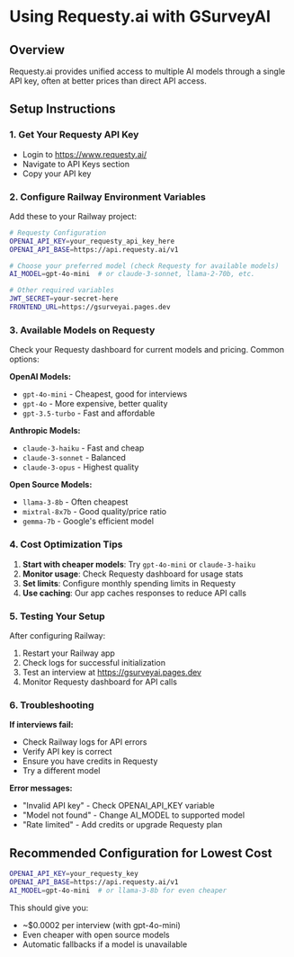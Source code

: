 # Using Requesty.ai with GSurveyAI

## Overview
Requesty.ai provides unified access to multiple AI models through a single API key, often at better prices than direct API access.

## Setup Instructions

### 1. Get Your Requesty API Key
- Login to https://www.requesty.ai/
- Navigate to API Keys section
- Copy your API key

### 2. Configure Railway Environment Variables

Add these to your Railway project:

```bash
# Requesty Configuration
OPENAI_API_KEY=your_requesty_api_key_here
OPENAI_API_BASE=https://api.requesty.ai/v1

# Choose your preferred model (check Requesty for available models)
AI_MODEL=gpt-4o-mini  # or claude-3-sonnet, llama-2-70b, etc.

# Other required variables
JWT_SECRET=your-secret-here
FRONTEND_URL=https://gsurveyai.pages.dev
```

### 3. Available Models on Requesty

Check your Requesty dashboard for current models and pricing. Common options:

**OpenAI Models:**
- `gpt-4o-mini` - Cheapest, good for interviews
- `gpt-4o` - More expensive, better quality
- `gpt-3.5-turbo` - Fast and affordable

**Anthropic Models:**
- `claude-3-haiku` - Fast and cheap
- `claude-3-sonnet` - Balanced
- `claude-3-opus` - Highest quality

**Open Source Models:**
- `llama-3-8b` - Often cheapest
- `mixtral-8x7b` - Good quality/price ratio
- `gemma-7b` - Google's efficient model

### 4. Cost Optimization Tips

1. **Start with cheaper models**: Try `gpt-4o-mini` or `claude-3-haiku`
2. **Monitor usage**: Check Requesty dashboard for usage stats
3. **Set limits**: Configure monthly spending limits in Requesty
4. **Use caching**: Our app caches responses to reduce API calls

### 5. Testing Your Setup

After configuring Railway:

1. Restart your Railway app
2. Check logs for successful initialization
3. Test an interview at https://gsurveyai.pages.dev
4. Monitor Requesty dashboard for API calls

### 6. Troubleshooting

**If interviews fail:**
- Check Railway logs for API errors
- Verify API key is correct
- Ensure you have credits in Requesty
- Try a different model

**Error messages:**
- "Invalid API key" - Check OPENAI_API_KEY variable
- "Model not found" - Change AI_MODEL to supported model
- "Rate limited" - Add credits or upgrade Requesty plan

## Recommended Configuration for Lowest Cost

```bash
OPENAI_API_KEY=your_requesty_key
OPENAI_API_BASE=https://api.requesty.ai/v1
AI_MODEL=gpt-4o-mini  # or llama-3-8b for even cheaper
```

This should give you:
- ~$0.0002 per interview (with gpt-4o-mini)
- Even cheaper with open source models
- Automatic fallbacks if a model is unavailable